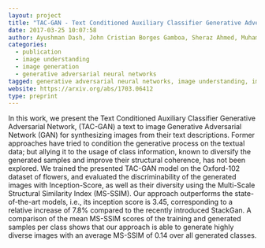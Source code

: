 ```yaml
---
layout: project
title: "TAC-GAN - Text Conditioned Auxiliary Classifier Generative Adversarial Network"
date: 2017-03-25 10:07:58
author: Ayushman Dash, John Cristian Borges Gamboa, Sheraz Ahmed, Muhammad Zeshan Afzal, Marcus Liwicki
categories:
  - publication
  - image understanding
  - image generation
  - generative adversarial neural networks
tagged: generative adversarial neural networks, image understanding, image generation, AlexNet, GoogLeNet
website: https://arxiv.org/abs/1703.06412
type: preprint
---
```


In this work, we present the Text Conditioned Auxiliary Classifier Generative Adversarial Network, (TAC-GAN) a text to image Generative Adversarial Network (GAN) for synthesizing images from their text descriptions. Former approaches have tried to condition the generative process on the textual data; but allying it to the usage of class information, known to diversify the generated samples and improve their structural coherence, has not been explored. We trained the presented TAC-GAN model on the Oxford-102 dataset of flowers, and evaluated the discriminability of the generated images with Inception-Score, as well as their diversity using the Multi-Scale Structural Similarity Index (MS-SSIM). Our approach outperforms the state-of-the-art models, i.e., its inception score is 3.45, corresponding to a relative increase of 7.8% compared to the recently introduced StackGan. A comparison of the mean MS-SSIM scores of the training and generated samples per class shows that our approach is able to generate highly diverse images with an average MS-SSIM of 0.14 over all generated classes.
